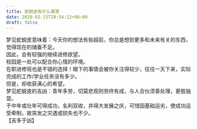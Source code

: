 ```yaml
---
title: 蛇蜕皮有什么寓意
date: 2020-02-15T20:54:12+08:00
draft: false
---
```


梦见蛇蜕皮意味着：今天你的想法有些超前，你总是想到更多和未来有关的东西，觉得现在的储备不足。<br>
因此，会有较强的继续进修欲望。<br>
校园是一处可以配合你心情的环境。<br>
在职进修班也是不错的选择！眼下的事情会被你关注得较少，往往一天下来，实际完成的工作/学业任务没有多少。<br>
但是，却收获满心的希望。<br>
梦见蛇蜕皮的吉凶：青年多劳，切莫悲观则劳终有成，与人合伙须善处理，更胜独营。<br>
于中年或壮年可得成功，名利双收，并得大发展之庆，可惜因基础运劣，使成功运受牵制，故突发之灾遇或损失也不少。<br>
【吉多于凶】